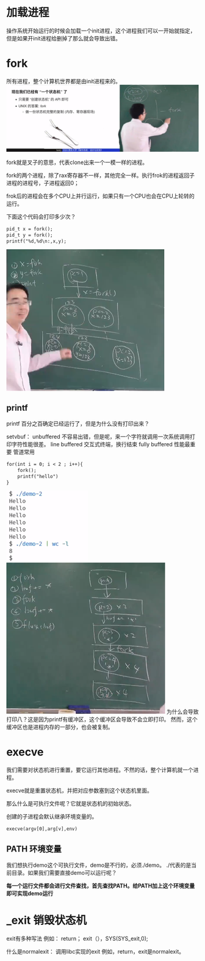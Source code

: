 # 加载进程
操作系统开始运行的时候会加载一个init进程，这个进程我们可以一开始就指定，但是如果开init进程给删掉了那么就会导致出错。

# fork
所有进程，整个计算机世界都是由init进程来的。
![Alt text](image-32.png)

fork就是叉子的意思，代表clone出来一个一模一样的进程。

fork的两个进程，除了rax寄存器不一样，其他完全一样。执行frok的进程返回子进程的进程号，子进程返回0；

frok后的进程会在多个CPU上并行运行，如果只有一个CPU也会在CPU上轮转的运行。

下面这个代码会打印多少次？
```
pid_t x = fork();
pid_t y = fork();
printf("%d,%d\n:,x,y);
```

![Alt text](image-33.png)

## printf
printf 百分之百确定已经运行了，但是为什么没有打印出来？

setvbuf：
unbuffered      不容易出错，但是呢，来一个字符就调用一次系统调用打印字符性能很差。
line buffered   交互式终端，换行结束
fully buffered  性能最重要 管道常用

```
for(int i = 0; i < 2 ; i++){
    fork();
    printf("hello")
}
```

![Alt text](image-34.png)
![Alt text](image-35.png)
为什么会导致打印八？这是因为printf有缓冲区，这个缓冲区会导致不会立即打印。 然而，这个缓冲区也是进程内存的一部分，也会被复制。


# execve
我们需要对状态机进行重置，要它运行其他进程。不然的话，整个计算机就一个进程。

execve就是重置状态机，并把对应参数塞到这个状态机里面。

那么什么是可执行文件呢？它就是状态机的初始状态。

创建的子进程会默认继承环境变量的。

```
execve(argv[0],arg[v],env)
```

## PATH 环境变量
我们想执行demo这个可执行文件，demo是不行的，必须./demo。 ./代表的是当前目录。如果我们需要直接demo可以运行呢？

**每一个运行文件都会进行文件查找，首先查找PATH。给PATH加上这个环境变量即可实现demo运行**

# _exit 销毁状态机
exit有多种写法
例如： return； exit（），SYS(SYS_exit,0);

什么是normalexit： 调用libc实现的exit 例如，return，exit是normalexit。